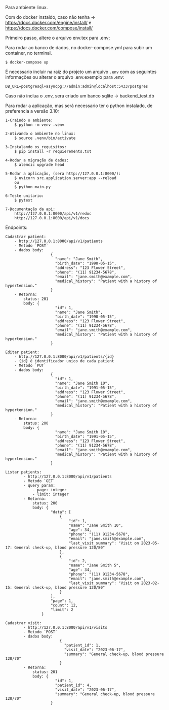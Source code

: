 Para ambiente linux.

Com do docker instaldo, caso não tenha -> https://docs.docker.com/engine/install/ e https://docs.docker.com/compose/install/

Primeiro passo, altere o arquivo env.tex para .env;


Para rodar ao banco de dados, no docker-compose.yml para subir um container, no terminal.

    $ docker-compose up


É necessario incluir na raiz do projeto um arquivo `.env` com as seguintes informações ou alterar o arquivo .env.exemplo para .env:
    
    DB_URL=postgresql+asyncpg://admin:admin@localhost:5433/postgres


Caso não inclua o .env, sera criado um banco sqlite -> backend_test.db


Para rodar a aplicação, mas será necessario ter o python instalado, de preferencia a versão 3.10:
    
    1-Craindo o ambiente:
        $ python -m venv .venv

    2-Ativando o ambiente no linux:
        $ source .venv/bin/activate

    3-Instalando os requisitos:
        $ pip install -r requierements.txt

    4-Rodar a migração de dados:
        $ alemcic upgrade head

    5-Rodar a aplicação, (sera http://127.0.0.1:8000/):
        $ uvicorn src.application.server:app --reload
        ou
        $ python main.py

    6-Teste unitario:
        $ pytest

    7-Documentação da api:
        http://127.0.0.1:8000/api/v1/redoc
        http://127.0.0.1:8000/api/v1/docs

Endpoints:
    
    Cadastrar patient:
        - http://127.0.0.1:8000/api/v1/patients
        - Metodo `POST`
        - dados body:
                        {
                          "name": "Jane Smith",
                          "birth_date": "1990-05-15",
                          "address": "123 Flower Street",
                          "phone": "(11) 91234-5678",
                          "email": "jane.smith@example.com",
                          "medical_history": "Patient with a history of hypertension."
                        }
        - Retorna:
            status: 201
            body: {         
                          "id": 1,
                          "name": "Jane Smith",
                          "birth_date": "1990-05-15",
                          "address": "123 Flower Street",
                          "phone": "(11) 91234-5678",
                          "email": "jane.smith@example.com",
                          "medical_history": "Patient with a history of hypertension."
                        }

    Editar patient:
        - http://127.0.0.1:8000/api/v1/patients/{id}
        - {id} é identificador unico de cada patient
        - Metodo `PUT`
        - dados body:
                        {
                          "id": 1,
                          "name": "Jane Smith 10",
                          "birth_date": "1991-05-15",
                          "address": "123 Flower Street",
                          "phone": "(11) 91234-5678",
                          "email": "jane.smith@example.com",
                          "medical_history": "Patient with a history of hypertension."
                        }
        - Retorna:
            status: 200
            body: {
                          "name": "Jane Smith 10",
                          "birth_date": "1991-05-15",
                          "address": "123 Flower Street",
                          "phone": "(11) 91234-5678",
                          "email": "jane.smith@example.com",
                          "medical_history": "Patient with a history of hypertension."
                        }

    Listar patients:
            - http://127.0.0.1:8000/api/v1/patients
            - Metodo `GET`
            - query param:
                - page: integer
                - limit: integer
            - Retorna:
                status: 200
                body: {
                        "data": [
                            {
                                "id": 1,
                                "name": "Jane Smith 10",
                                "age": 34,
                                "phone": "(11) 91234-5678",
                                "email": "jane.smith@example.com",
                                "last_visit_summary": "Visit on 2023-05-17: General check-up, blood pressure 120/80"
                            },
                            {
                                "id": 2,
                                "name": "Jane Smith 5",
                                "age": 34,
                                "phone": "(11) 91234-5678",
                                "email": "jane.smith@example.com",
                                "last_visit_summary": "Visit on 2023-02-15: General check-up, blood pressure 120/80"
                            }
                        ],
                        "page": 1,
                        "count": 12,
                        "limit": 2
                    }

    Cadastrar visit:
            - http://127.0.0.1:8000/api/v1/visits
            - Metodo `POST`
            - dados body:
                            {
                              "patient_id": 1,
                              "visit_date": "2023-06-17",
                              "summary": "General check-up, blood pressure 120/70"
                            }
            - Retorna:
                status: 201
                body: { 
                          "id": 1,
                          "patient_id": 4,
                          "visit_date": "2023-06-17",
                          "summary": "General check-up, blood pressure 120/70"
                        }
